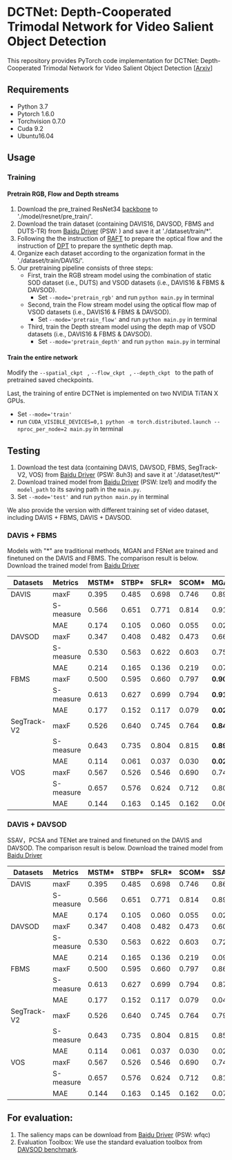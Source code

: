 

# DCTNet: Depth-Cooperated Trimodal Network for Video Salient Object Detection

This repository provides PyTorch code implementation for DCTNet: Depth-Cooperated Trimodal Network for Video Salient Object Detection [[Arxiv](https://arxiv.org/pdf/2202.06060.pdf)]

## Requirements

- Python 3.7
- Pytorch 1.6.0
- Torchvision 0.7.0
- Cuda 9.2
- Ubuntu16.04

## Usage

### Training

#### Pretrain RGB, Flow and Depth streams

1. Download the pre_trained ResNet34 [backbone](https://download.pytorch.org/models/resnet34-333f7ec4.pth) to './model/resnet/pre_train/'.
2. Download the train dataset (containing DAVIS16, DAVSOD, FBMS and DUTS-TR) from [Baidu Driver]() (PSW: ) and save it at './dataset/train/*'. 
3. Following the the instruction of [RAFT](https://github.com/princeton-vl/RAFT) to prepare the optical flow and the instruction of [DPT](https://github.com/isl-org/DPT) to prepare the synthetic depth map.
4. Organize each dataset according to the organization format in the './dataset/train/DAVIS/'.
5. Our pretraining pipeline consists of three steps:
   - First, train the RGB stream model using the combination of static SOD dataset (i.e., DUTS)  and VSOD datasets (i.e., DAVIS16 & FBMS & DAVSOD).
     - Set `--mode='pretrain_rgb'` and run `python main.py` in terminal
   - Second, train the Flow stream model using the optical flow map of VSOD datasets (i.e., DAVIS16 & FBMS & DAVSOD).
     - Set `--mode='pretrain_flow'` and run `python main.py` in terminal
   - Third, train the Depth stream model using the depth map of VSOD datasets (i.e., DAVIS16 & FBMS & DAVSOD).
     - Set `--mode='pretrain_depth'` and run `python main.py` in terminal

#### Train the entire network 

Modify the `--spatial_ckpt ` ,  `--flow_ckpt ` ,  `--depth_ckpt `  to the path of pretrained saved checkpoints. 

Last, the training of entire DCTNet is implemented on two NVIDIA TiTAN X GPUs. 

- Set `--mode='train'` 
- run `CUDA_VISIBLE_DEVICES=0,1 python -m torch.distributed.launch --nproc_per_node=2 main.py` in terminal

## Testing

1. Download the test data (containing DAVIS, DAVSOD, FBMS, SegTrack-V2, VOS) from [Baidu Driver](https://pan.baidu.com/s/1u1qOWkv5WbovwWKogXwZQw) (PSW: 8uh3) and save it at './dataset/test/*'
2. Download trained model from [Baidu Driver](https://pan.baidu.com/s/1Z8Sut8bOGOwbUBf0Tmhm4w) (PSW: lze1) and modify the  `model_path` to its saving path in the `main.py`.
3. Set `--mode='test'` and run `python main.py` in terminal

We also provide the version with different training set of video dataset, including DAVIS + FBMS, DAVIS + DAVSOD. 

### DAVIS + FBMS 

Models with "*" are traditional methods, MGAN and FSNet are trained and finetuned on the DAVIS and FBMS. The comparison result is below. Download the trained model from [Baidu Driver]()

| Datasets    | Metrics   | MSTM* | STBP* | SFLR* | SCOM* | MGAN      | FSNet | Ours      |
| ----------- | :-------- | ----- | ----- | ----- | ----- | --------- | ----- | --------- |
| DAVIS       | maxF      | 0.395 | 0.485 | 0.698 | 0.746 | 0.893     | 0.907 | **0.913** |
|             | S-measure | 0.566 | 0.651 | 0.771 | 0.814 | 0.913     | 0.920 | **0.926** |
|             | MAE       | 0.174 | 0.105 | 0.060 | 0.055 | 0.022     | 0.020 | **0.013** |
| DAVSOD      | maxF      | 0.347 | 0.408 | 0.482 | 0.473 | 0.662     | 0.685 | **0.691** |
|             | S-measure | 0.530 | 0.563 | 0.622 | 0.603 | 0.757     | 0.773 | **0.777** |
|             | MAE       | 0.214 | 0.165 | 0.136 | 0.219 | 0.079     | 0.072 | **0.071** |
| FBMS        | maxF      | 0.500 | 0.595 | 0.660 | 0.797 | **0.909** | 0.888 | 0.899     |
|             | S-measure | 0.613 | 0.627 | 0.699 | 0.794 | **0.912** | 0.890 | 0.907     |
|             | MAE       | 0.177 | 0.152 | 0.117 | 0.079 | **0.026** | 0.041 | **0.026** |
| SegTrack-V2 | maxF      | 0.526 | 0.640 | 0.745 | 0.764 | **0.840** | 0.806 | 0.831     |
|             | S-measure | 0.643 | 0.735 | 0.804 | 0.815 | **0.895** | 0.870 | 0.887     |
|             | MAE       | 0.114 | 0.061 | 0.037 | 0.030 | **0.024** | 0.025 | 0.033     |
| VOS         | maxF      | 0.567 | 0.526 | 0.546 | 0.690 | 0.743     | 0.659 | **0.761** |
|             | S-measure | 0.657 | 0.576 | 0.624 | 0.712 | 0.807     | 0.703 | **0.826** |
|             | MAE       | 0.144 | 0.163 | 0.145 | 0.162 | 0.069     | 0.103 | **0.062** |

### DAVIS + DAVSOD 

SSAV，PCSA and TENet are trained and finetuned on the DAVIS and DAVSOD. The comparison result is below. Download the trained model from [Baidu Driver]()

| Datasets    | Metrics   | MSTM* | STBP* | SFLR* | SCOM* | SSAV  | PCSA  | TENet | Ours      |
| ----------- | :-------- | ----- | ----- | ----- | ----- | ----- | ----- | ----- | --------- |
| DAVIS       | maxF      | 0.395 | 0.485 | 0.698 | 0.746 | 0.861 | 0.880 | 0.894 | **0.904** |
|             | S-measure | 0.566 | 0.651 | 0.771 | 0.814 | 0.893 | 0.902 | 0.905 | **0.917** |
|             | MAE       | 0.174 | 0.105 | 0.060 | 0.055 | 0.028 | 0.022 | 0.021 | **0.016** |
| DAVSOD      | maxF      | 0.347 | 0.408 | 0.482 | 0.473 | 0.603 | 0.656 | 0.648 | **0.695** |
|             | S-measure | 0.530 | 0.563 | 0.622 | 0.603 | 0.724 | 0.741 | 0.753 | **0.778** |
|             | MAE       | 0.214 | 0.165 | 0.136 | 0.219 | 0.092 | 0.086 | 0.078 | **0.069** |
| FBMS        | maxF      | 0.500 | 0.595 | 0.660 | 0.797 | 0.865 | 0.837 | 0.887 | 0.883     |
|             | S-measure | 0.613 | 0.627 | 0.699 | 0.794 | 0.879 | 0.868 | 0.910 | 0.886     |
|             | MAE       | 0.177 | 0.152 | 0.117 | 0.079 | 0.040 | 0.040 | 0.027 | 0.032     |
| SegTrack-V2 | maxF      | 0.526 | 0.640 | 0.745 | 0.764 | 0.798 | 0.811 | **    | **0.839** |
|             | S-measure | 0.643 | 0.735 | 0.804 | 0.815 | 0.851 | 0.866 | **    | **0.886** |
|             | MAE       | 0.114 | 0.061 | 0.037 | 0.030 | 0.023 | 0.024 | **    | **0.014** |
| VOS         | maxF      | 0.567 | 0.526 | 0.546 | 0.690 | 0.742 | 0.747 | **    | **0.772** |
|             | S-measure | 0.657 | 0.576 | 0.624 | 0.712 | 0.819 | 0.828 | **    | **0.837** |
|             | MAE       | 0.144 | 0.163 | 0.145 | 0.162 | 0.074 | 0.065 | **    | **0.058** |



## For evaluation:

1. The saliency maps can be download from [Baidu Driver](https://pan.baidu.com/s/10i5ADy4iSSwydy04Enf27w) (PSW: wfqc)
2. Evaluation Toolbox: We use the standard evaluation toolbox from [DAVSOD benchmark](https://github.com/DengPingFan/DAVSOD).